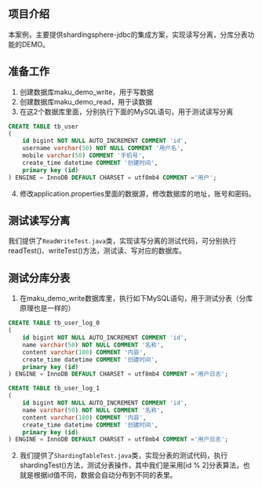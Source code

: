 ## 项目介绍
本案例，主要提供shardingsphere-jdbc的集成方案，实现读写分离，分库分表功能的DEMO。

## 准备工作
1. 创建数据库maku_demo_write，用于写数据
2. 创建数据库maku_demo_read，用于读数据
3. 在这2个数据库里面，分别执行下面的MySQL语句，用于测试读写分离
```sql
CREATE TABLE tb_user
(
    id bigint NOT NULL AUTO_INCREMENT COMMENT 'id',
    username varchar(50) NOT NULL COMMENT '用户名',
    mobile varchar(50) COMMENT '手机号',
    create_time datetime COMMENT '创建时间',
    primary key (id)
) ENGINE = InnoDB DEFAULT CHARSET = utf8mb4 COMMENT ='用户';
```
4. 修改application.properties里面的数据源，修改数据库的地址，账号和密码。

## 测试读写分离
我们提供了`ReadWriteTest.java`类，实现读写分离的测试代码，可分别执行readTest()、writeTest()方法，测试读、写对应的数据库。


## 测试分库分表
1. 在maku_demo_write数据库里，执行如下MySQL语句，用于测试分表（分库原理也是一样的）
```sql
CREATE TABLE tb_user_log_0
(
    id bigint NOT NULL AUTO_INCREMENT COMMENT 'id',
    name varchar(50) NOT NULL COMMENT '名称',
    content varchar(100) COMMENT '内容',
    create_time datetime COMMENT '创建时间',
    primary key (id)
) ENGINE = InnoDB DEFAULT CHARSET = utf8mb4 COMMENT ='用户日志';

CREATE TABLE tb_user_log_1
(
    id bigint NOT NULL AUTO_INCREMENT COMMENT 'id',
    name varchar(50) NOT NULL COMMENT '名称',
    content varchar(100) COMMENT '内容',
    create_time datetime COMMENT '创建时间',
    primary key (id)
) ENGINE = InnoDB DEFAULT CHARSET = utf8mb4 COMMENT ='用户日志';
```
2. 我们提供了`ShardingTableTest.java`类，实现分表的测试代码，执行shardingTest()方法，测试分表操作，其中我们是采用[id % 2]分表算法，也就是根据id值不同，数据会自动分布到不同的表里。
